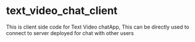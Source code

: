 # text_video_chat_client
This is client side code for Text Video chatApp, This can be directly used to connect to server deployed for chat with other users
